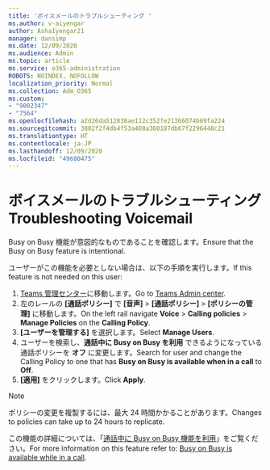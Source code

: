 ```yaml
---
title: 'ボイスメールのトラブルシューティング '
ms.author: v-aiyengar
author: AshaIyengar21
manager: dansimp
ms.date: 12/09/2020
ms.audience: Admin
ms.topic: article
ms.service: o365-administration
ROBOTS: NOINDEX, NOFOLLOW
localization_priority: Normal
ms.collection: Adm_O365
ms.custom:
- "9002347"
- "7564"
ms.openlocfilehash: a2d26da512838ae112c352fe21366074b69fa224
ms.sourcegitcommit: 3802f2f4db4f53a408a360187db67f2296448c21
ms.translationtype: HT
ms.contentlocale: ja-JP
ms.lasthandoff: 12/09/2020
ms.locfileid: "49680475"
---
```

# <a name="troubleshooting-voicemail"></a><span data-ttu-id="3aec3-102">ボイスメールのトラブルシューティング</span><span class="sxs-lookup"><span data-stu-id="3aec3-102">Troubleshooting Voicemail</span></span>

<span data-ttu-id="3aec3-103">Busy on Busy 機能が意図的なものであることを確認します。</span><span class="sxs-lookup"><span data-stu-id="3aec3-103">Ensure that the Busy on Busy feature is intentional.</span></span>

<span data-ttu-id="3aec3-104">ユーザーがこの機能を必要としない場合は、以下の手順を実行します。</span><span class="sxs-lookup"><span data-stu-id="3aec3-104">If this feature is not needed on this user:</span></span>

1. <span data-ttu-id="3aec3-105">[Teams 管理センター](https://admin.teams.microsoft.com/policies/calling)に移動します。</span><span class="sxs-lookup"><span data-stu-id="3aec3-105">Go to [Teams Admin center](https://admin.teams.microsoft.com/policies/calling).</span></span>
1. <span data-ttu-id="3aec3-106">左のレールの **[通話ポリシー]** で **[音声]** > **[通話ポリシー]** > **[ポリシーの管理]** に移動します。</span><span class="sxs-lookup"><span data-stu-id="3aec3-106">On the left rail navigate **Voice** > **Calling policies** > **Manage Policies** on the **Calling Policy**.</span></span>
1. <span data-ttu-id="3aec3-107">**[ユーザーを管理する]** を選択します。</span><span class="sxs-lookup"><span data-stu-id="3aec3-107">Select **Manage Users**.</span></span>
1. <span data-ttu-id="3aec3-108">ユーザーを検索し、**通話中に Busy on Busy を利用** できるようになっている通話ポリシーを **オフ** に変更します。</span><span class="sxs-lookup"><span data-stu-id="3aec3-108">Search for user and change the Calling Policy to one that has **Busy on Busy is available when in a call** to **Off**.</span></span>
1. <span data-ttu-id="3aec3-109">**[適用]** をクリックします。</span><span class="sxs-lookup"><span data-stu-id="3aec3-109">Click **Apply**.</span></span>
> [!NOTE]
> <span data-ttu-id="3aec3-110">ポリシーの変更を複製するには、最大 24 時間かかることがあります。</span><span class="sxs-lookup"><span data-stu-id="3aec3-110">Changes to policies can take up to 24 hours to replicate.</span></span>

<span data-ttu-id="3aec3-111">この機能の詳細については、「[通話中に Busy on Busy 機能を利用](https://docs.microsoft.com/microsoftteams/teams-calling-policy#busy-on-busy-is-available-while-in-a-call)」をご覧ください。</span><span class="sxs-lookup"><span data-stu-id="3aec3-111">For more information on this feature refer to: [Busy on Busy is available while in a call](https://docs.microsoft.com/microsoftteams/teams-calling-policy#busy-on-busy-is-available-while-in-a-call).</span></span>
